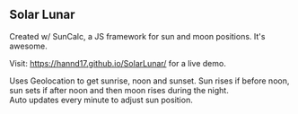 ## Solar Lunar

Created w/ SunCalc, a JS framework for sun and moon positions. It's awesome.  

Visit: https://hannd17.github.io/SolarLunar/ for a live demo.

Uses Geolocation to get sunrise, noon and sunset. Sun rises if before noon, sun sets if after noon and then moon rises during the night.  
Auto updates every minute to adjust sun position.
